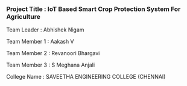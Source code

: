 ### Project Title : IoT Based Smart Crop Protection System For Agriculture

Team Leader   : Abhishek Nigam

Team Member 1 : Aakash V

Team Member 2 : Revanoori Bhargavi

Team Member 3 : S Meghana Anjali

College Name : SAVEETHA ENGINEERING COLLEGE (CHENNAI)
